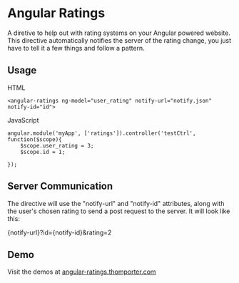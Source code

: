 # Angular Ratings

A diretive to help out with rating systems on your Angular powered website.  This directive automatically notifies
the server of the rating change, you just have to tell it a few things and follow a pattern.


## Usage

HTML
```
<angular-ratings ng-model="user_rating" notify-url="notify.json" notify-id="id">
```

JavaScript
```
angular.module('myApp', ['ratings']).controller('testCtrl', function($scope){
	$scope.user_rating = 3;
	$scope.id = 1;
	
});
```

## Server Communication

The directive will use the "notify-url" and "notify-id" attributes, along with the user's chosen rating to send
a post request to the server.  It will look like this:

{notify-url}?id={notify-id}&rating=2


## Demo

Visit the demos at [angular-ratings.thomporter.com](http://angular-ratings.thomporter.com)
